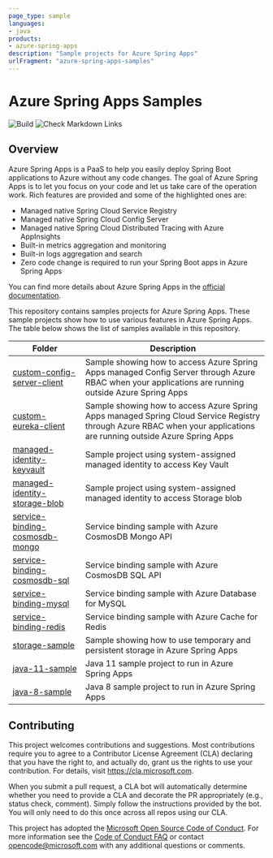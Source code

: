 ```yaml
---
page_type: sample
languages:
- java
products:
- azure-spring-apps
description: "Sample projects for Azure Spring Apps"
urlFragment: "azure-spring-apps-samples"
---
```


# Azure Spring Apps Samples
![Build](https://github.com/Azure-Samples/azure-spring-apps-samples/actions/workflows/build.yml/badge.svg)  ![Check Markdown Links](https://github.com/Azure-Samples/azure-spring-apps-samples/actions/workflows/markdown-link-check.yml/badge.svg)


## Overview

Azure Spring Apps is a PaaS to help you easily deploy Spring Boot applications to Azure without any code changes. The goal of Azure Spring Apps is to let you focus on your code and let us take care of the operation work. Rich features are provided and some of the highlighted ones are:
- Managed native Spring Cloud Service Registry
- Managed native Spring Cloud Config Server
- Managed native Spring Cloud Distributed Tracing with Azure AppInsights
- Built-in metrics aggregation and monitoring
- Built-in logs aggregation and search
- Zero code change is required to run your Spring Boot apps in Azure Spring Apps

You can find more details about Azure Spring Apps in the [official documentation](https://docs.microsoft.com/azure/spring-apps/).

This repository contains samples projects for Azure Spring Apps. These sample projects show how to use various features in Azure Spring Apps. The table below shows the list of samples available in this repository.

| Folder                           | Description                                |
|----------------------------------|--------------------------------------------|
| [custom-config-server-client](./custom-config-server-client/) | Sample showing how to access Azure Spring Apps managed Config Server through Azure RBAC when your applications are running outside Azure Spring Apps |
| [custom-eureka-client](./custom-eureka-client/) | Sample showing how to access Azure Spring Apps managed Spring Cloud Service Registry through Azure RBAC when your applications are running outside Azure Spring Apps |
| [managed-identity-keyvault](./managed-identity-keyvault) | Sample project using system-assigned managed identity to access Key Vault |
| [managed-identity-storage-blob](./managed-identity-storage-blob) | Sample project using system-assigned managed identity to access Storage blob |
| [service-binding-cosmosdb-mongo](./service-binding-cosmosdb-mongo/) | Service binding sample with Azure CosmosDB Mongo API |
| [service-binding-cosmosdb-sql](./service-binding-cosmosdb-sql/) | Service binding sample with Azure CosmosDB SQL API   |
| [service-binding-mysql](./service-binding-mysql/) | Service binding sample with Azure Database for MySQL |
| [service-binding-redis](./service-binding-redis/) | Service binding sample with Azure Cache for Redis    |
| [storage-sample](./storage-sample/) | Sample showing how to use temporary and persistent storage in Azure Spring Apps |
| [java-11-sample](./java-11-sample/) | Java 11 sample project to run in Azure Spring Apps |
| [java-8-sample](./java-8-sample/) | Java 8 sample project to run in Azure Spring Apps |

## Contributing

This project welcomes contributions and suggestions.  Most contributions require you to agree to a
Contributor License Agreement (CLA) declaring that you have the right to, and actually do, grant us
the rights to use your contribution. For details, visit https://cla.microsoft.com.

When you submit a pull request, a CLA bot will automatically determine whether you need to provide
a CLA and decorate the PR appropriately (e.g., status check, comment). Simply follow the instructions
provided by the bot. You will only need to do this once across all repos using our CLA.

This project has adopted the [Microsoft Open Source Code of Conduct](https://opensource.microsoft.com/codeofconduct/).
For more information see the [Code of Conduct FAQ](https://opensource.microsoft.com/codeofconduct/faq/) or
contact [opencode@microsoft.com](mailto:opencode@microsoft.com) with any additional questions or comments.
